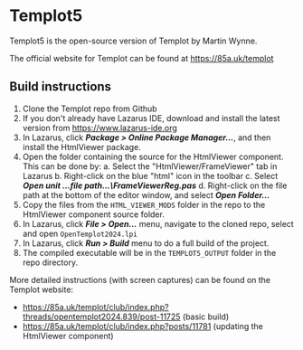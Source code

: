 # Templot5

Templot5 is the open-source version of Templot by Martin Wynne.

The official website for Templot can be found at https://85a.uk/templot

## Build instructions

1. Clone the Templot repo from Github
2. If you don't already have Lazarus IDE, download and install the latest version from https://www.lazarus-ide.org
3. In Lazarus, click **_Package > Online Package Manager..._**, and then install the HtmlViewer package.
4. Open the folder containing the source for the HtmlViewer component. This can be done by:
   a. Select the "HtmlViewer/FrameViewer" tab in Lazarus
   b. Right-click on the blue "html" icon in the toolbar
   c. Select **_Open unit ...file path...\FrameViewerReg.pas_**
   d. Right-click on the file path at the bottom of the editor window, and select **_Open Folder..._**
5. Copy the files from the `HTML_VIEWER_MODS` folder in the repo to the HtmlViewer component source folder.
6. In Lazarus, click **_File > Open..._** menu, navigate to the cloned repo, select and open `OpenTemplot2024.lpi`
7. In Lazarus, click **_Run > Build_** menu to do a full build of the project.
8. The compiled executable will be in the `TEMPLOT5_OUTPUT` folder in the repo directory.

More detailed instructions (with screen captures) can be found on the Templot website:
* https://85a.uk/templot/club/index.php?threads/opentemplot2024.839/post-11725 (basic build)
* https://85a.uk/templot/club/index.php?posts/11781 (updating the HtmlViewer component)


